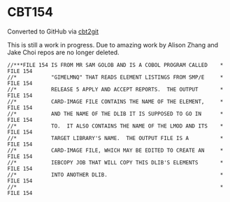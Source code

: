 # CBT154
Converted to GitHub via [cbt2git](https://github.com/wizardofzos/cbt2git)

This is still a work in progress. 
Due to amazing work by Alison Zhang and Jake Choi repos are no longer deleted.

```
//***FILE 154 IS FROM MR SAM GOLOB AND IS A COBOL PROGRAM CALLED    *   FILE 154
//*           "GIMELMNQ" THAT READS ELEMENT LISTINGS FROM SMP/E     *   FILE 154
//*           RELEASE 5 APPLY AND ACCEPT REPORTS.  THE OUTPUT       *   FILE 154
//*           CARD-IMAGE FILE CONTAINS THE NAME OF THE ELEMENT,     *   FILE 154
//*           AND THE NAME OF THE DLIB IT IS SUPPOSED TO GO IN      *   FILE 154
//*           TO.  IT ALSO CONTAINS THE NAME OF THE LMOD AND ITS    *   FILE 154
//*           TARGET LIBRARY'S NAME.  THE OUTPUT FILE IS A          *   FILE 154
//*           CARD-IMAGE FILE, WHICH MAY BE EDITED TO CREATE AN     *   FILE 154
//*           IEBCOPY JOB THAT WILL COPY THIS DLIB'S ELEMENTS       *   FILE 154
//*           INTO ANOTHER DLIB.                                    *   FILE 154
//*                                                                 *   FILE 154
```
